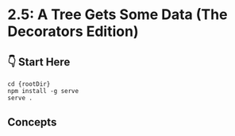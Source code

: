 # 2.5: A Tree Gets Some Data (The Decorators Edition)

## :point_down: Start Here

```shell
cd {rootDir}
npm install -g serve
serve .
```

## Concepts
